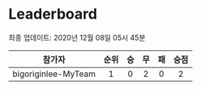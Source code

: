 # Leaderboard
최종 업데이트: 2020년 12월 08일 05시 45분




| 참가자 | 순위 | 승 | 무 | 패 | 승점 |
|:---:|:---:|:---:|:---:|:---:|:---:|
| bigoriginlee-MyTeam | 1 | 0 | 2 | 0 | 2 |